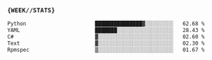 ### `{WEEK//STATS}` 
<!--START_SECTION:waka-->

```txt
Python                      ███████████████▓░░░░░░░░░   62.68 %
YAML                        ███████░░░░░░░░░░░░░░░░░░   28.43 %
C#                          ▓░░░░░░░░░░░░░░░░░░░░░░░░   02.60 %
Text                        ▓░░░░░░░░░░░░░░░░░░░░░░░░   02.30 %
Rpmspec                     ▒░░░░░░░░░░░░░░░░░░░░░░░░   01.67 %
```

<!--END_SECTION:waka-->
